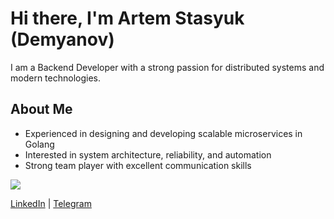 # Hi there, I'm Artem Stasyuk (Demyanov) 
I am a Backend Developer with a strong passion for distributed systems and modern technologies.
## About Me
- Experienced in designing and developing scalable microservices in Golang  
- Interested in system architecture, reliability, and automation  
- Strong team player with excellent communication skills

![](https://count.getloli.com/get/@artemstasyuk?theme=rule34)

[LinkedIn](https://www.linkedin.com/in/artemstasyuk-lis/) | [Telegram](https://t.me/artemstasyuk)
